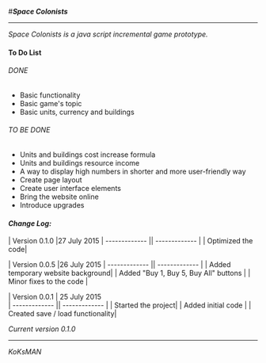 #**_Space Colonists_**
___

<em> Space Colonists is a java script incremental game prototype. </em>

#### To Do List ####
###### DONE ######
  * Basic functionality
  * Basic game's topic
  * Basic units, currency and buildings

###### TO BE DONE ######
* Units and buildings cost increase formula
* Units and buildings resource income
* A way to display high numbers in shorter and more user-friendly way
* Create page layout
* Create user interface elements
* Bring the website online
* Introduce upgrades



#### **_Change Log:_** ####
| Version 0.1.0 |27 July 2015
| ------------- || ------------- |
| Optimized the code|

| Version 0.0.5 |26 July 2015
| ------------- || ------------- |
| Added temporary website background|
| Added "Buy 1, Buy 5, Buy All" buttons |
| Minor fixes to the code |

| Version 0.0.1 | 25 July 2015  
| ------------- || ------------- |
| Started the project|
| Added initial code |
| Created save / load functionality|




<em> Current version 0.1.0 </em>
___
*KoKsMAN*
